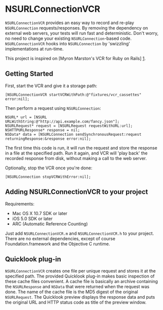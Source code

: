 NSURLConnectionVCR
==================

`NSURLConnectionVCR` provides an easy way to record and re-play `NSURLConnection` requests/responses.
By removing the dependency on external web servers, your tests will run fast and deterministic.
Don't worry, no need to change your existing `NSURLConnection`-based code.
`NSURLConnectionVCR` hooks into `NSURLConnection` by 'swizzling' implementations at run-time.

This project is inspired on [Myron Marston's VCR for Ruby on Rails] [1].

Getting Started
---------------

First, start the VCR and give it a storage path:

	[NSURLConnectionVCR startVCRWithPath:@"fixtures/vcr_cassettes" error:nil];

Then perform a request using `NSURLConnection`:

	NSURL* url = [NSURL URLWithString:@"http://api.example.com/fancy.json"];
	NSURLRequest* request = [NSURLRequest requestWithURL:url];
    NSHTTPURLResponse* response = nil;
    NSData* data = [NSURLConnection sendSynchronousRequest:request returningResponse:&response error:nil];

The first time this code is run, it will run the request and store the response in a file at the specified path.
Run it again, and VCR will 'play back' the recorded response from disk, without making a call to the web server.

Optionally, stop the VCR once you're done:

	[NSURLConnection stopVCRWithError:nil];

Adding NSURLConnectionVCR to your project
-----------------------------------------

Requirements:

* Mac OS X 10.7 SDK or later
* iOS 5.0 SDK or later
* ARC (Automatic Reference Counting)

Just add `NSURLConnectionVCR.m` and `NSURLConnectionVCR.h` to your project.
There are no external dependencies, except of course Foundation.framework and the Objective C runtime.

Quicklook plug-in
-----------------

`NSURLConnectionVCR` creates one file per unique request and stores it at the specified path.
The provided Quicklook plug-in makes basic inspection of these cache files convenient.
A cache file is basically an archive containing the `NSURLResponse` and `NSData` that were returned when the request was done.
The name of the cache file is the MD5 digest of the original `NSURLRequest`.
The Quicklook preview displays the response data and puts the original URL and HTTP status code as title of the preview window.

[1]: https://www.relishapp.com/myronmarston/vcr
